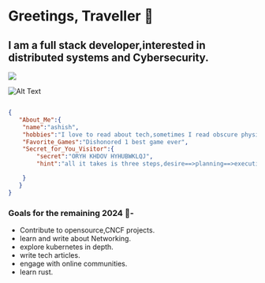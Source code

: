 
# Greetings, Traveller :wave:

## I am  a full stack developer,interested in distributed systems and Cybersecurity.

<img src="https://tenor.com/view/sacred-geometry-geometry-gif-10438273">

![Alt Text](https://tenor.com/view/sacred-geometry-geometry-gif-10438273)

```json

{
   "About_Me":{
    "name":"ashish",
    "hobbies":"I love to read about tech,sometimes I read obscure physics books with wild theories.",
    "Favorite_Games":"Dishonored 1 best game ever",
    "Secret_for_You_Visitor":{
        "secret":"ORYH KHDOV HYHUBWKLQJ",
        "hint":"all it takes is three steps,desire==>planning==>execution"

    }
   }
}
```

### Goals for the remaining 2024 :crystal_ball:- 
- Contribute to opensource,CNCF projects.
- learn and write about Networking.
- explore kubernetes in depth.
- write tech articles.
- engage with online communities.
- learn rust.